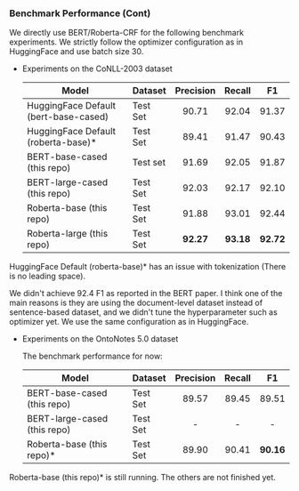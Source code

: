 ### Benchmark Performance (Cont)

We directly use BERT/Roberta-CRF for the following benchmark experiments. 
We strictly follow the optimizer configuration as in HuggingFace and use batch size 30.

* Experiments on the CoNLL-2003 dataset

    | Model| Dataset | Precision | Recall | F1 |
    |-------| ------- | :---------: | :------: | :--: |
    |HuggingFace Default (bert-base-cased)| Test Set | 90.71 | 92.04| 91.37|
    |HuggingFace Default (roberta-base)*| Test Set | 89.41 | 91.47|90.43|
    |BERT-base-cased (this repo)| Test set | 91.69 | 92.05 | 91.87 |
    |BERT-large-cased (this repo)| Test Set | 92.03 | 92.17 | 92.10 |
    |Roberta-base (this repo)| Test Set | 91.88  | 93.01 |92.44|
    |Roberta-large (this repo)| Test Set | **92.27**  | **93.18** |**92.72**|
HuggingFace Default (roberta-base)* has an issue with tokenization (There is no leading space).

We didn't achieve 92.4 F1 as reported in the BERT paper. 
I think one of the main reasons is they are using the document-level dataset instead of sentence-based dataset, and we didn't tune the hyperparameter such as optimizer yet. We use the same configuration as in HuggingFace.
 

* Experiments on the OntoNotes 5.0 dataset

    The benchmark performance for now:
    
    | Model| Dataset | Precision | Recall | F1 |
    |-------| ------- | :---------: | :------: | :--: |
    |BERT-base-cased (this repo)| Test Set |89.57  | 89.45 | 89.51 |
    |BERT-large-cased (this repo)| Test Set | - | -|-|
    |Roberta-base (this repo)*| Test Set | 89.90  | 90.41 |**90.16**|
    
Roberta-base (this repo)* is still running. The others are not finished yet.